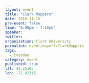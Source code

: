 ```yaml
---
layout: event
title: "Clark Mappers"
date: 2016-11-15
pre-event: false
time: "6:00pm - 7:10pm"
speaker: 
twitter: 
organization: Clark University
permalink: event/mapoff/ClarkMappers
tags: 
  - tuesday
category: event
published: true
lat: 42.25105
lon: -71.82315
---
```


